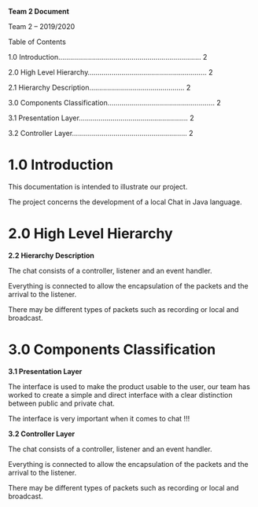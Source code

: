 **Team 2 Document**

 Team 2 – 2019/2020





Table of Contents

1.0 Introduction………………………………………………………………  2

2.0 High Level Hierarchy…………………………………………………… 2

2.1 Hierarchy Description………………………………………… 2

3.0 Components Classification………………………………………………  2

3.1 Presentation Layer………………………………………………. 2

3.2 Controller Layer…………………………………………………. 2































# 1.0 Introduction

This documentation is intended to illustrate our project.

The project concerns the development of a local Chat in Java language.



# 2.0 High Level Hierarchy



**2.2 Hierarchy Description**

The chat consists of a controller, listener and an event handler.

Everything is connected to allow the encapsulation of the packets and the arrival to the listener.

There may be different types of packets such as recording or local and broadcast.



# 3.0 Components Classification

**3.1 Presentation Layer**

The interface is used to make the product usable to the user, our team has worked to create a simple and direct interface with a clear distinction between public and private chat.

The interface is very important when it comes to chat !!!



**3.2 Controller Layer**

The chat consists of a controller, listener and an event handler.

Everything is connected to allow the encapsulation of the packets and the arrival to the listener.

There may be different types of packets such as recording or local and broadcast.
